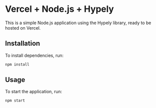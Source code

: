 # Vercel + Node.js + Hypely

This is a simple Node.js application using the Hypely library, ready to be hosted on Vercel.

## Installation

To install dependencies, run:

```bash
npm install
```

## Usage

To start the application, run:

```bash
npm start
```